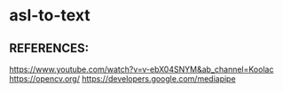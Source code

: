 # asl-to-text

## REFERENCES:

https://www.youtube.com/watch?v=v-ebX04SNYM&ab_channel=Koolac
https://opencv.org/
https://developers.google.com/mediapipe
